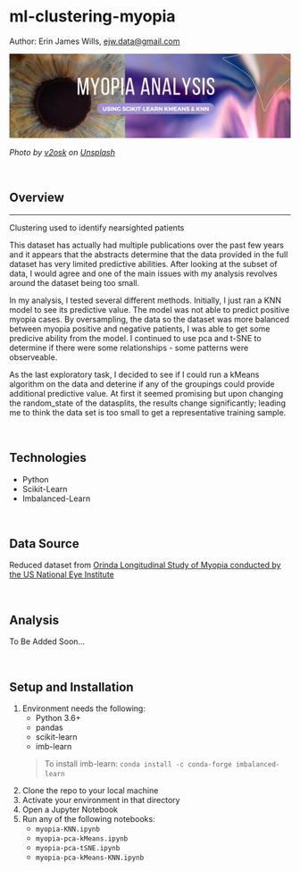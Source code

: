 # ml-clustering-myopia

Author:  Erin James Wills, ejw.data@gmail.com  

![Myopia Banner](./images/myopia-analysis-ml.png)  

<cite>Photo by <a href="https://unsplash.com/@v2osk?utm_source=unsplash&utm_medium=referral&utm_content=creditCopyText">v2osk</a> on <a href="https://unsplash.com/s/photos/eye?utm_source=unsplash&utm_medium=referral&utm_content=creditCopyText">Unsplash</a></cite>

<br>

## Overview  
<hr>  

Clustering used to identify nearsighted patients  

This dataset has actually had multiple publications over the past few years and it appears that the abstracts determine that the data provided in the full dataset has very limited predictive abilities.  After looking at the subset of data, I would agree and one of the main issues with my analysis revolves around the dataset being too small.  

In my analysis, I tested several different methods.  Initially, I just ran a KNN model to see its predictive value.  The model was not able to predict positive myopia cases.  By oversampling, the data so the dataset was more balanced between myopia positive and negative patients, I was able to get some predicive ability from the model.  I continued to use pca and t-SNE to determine if there were some relationships - some patterns were observeable.  

As the last exploratory task, I decided to see if I could run a kMeans algorithm on the data and deterine if any of the groupings could provide additional predictive value.  At first it seemed promising but upon changing the random_state of the datasplits, the results change significantly; leading me to think the data set is too small to get a representative training sample.   
   
<br>  

## Technologies    
*  Python
*  Scikit-Learn
*  Imbalanced-Learn

<br>


## Data Source  
Reduced dataset from [Orinda Longitudinal Study of Myopia conducted by the US National Eye Institute](https://clinicaltrials.gov/ct2/show/NCT00000169)

<br>

## Analysis  
To Be Added Soon...

<br>

## Setup and Installation  
1. Environment needs the following:  
    *  Python 3.6+  
    *  pandas  
    *  scikit-learn
    *  imb-learn
    >To install imb-learn:  `conda install -c conda-forge imbalanced-learn`
1. Clone the repo to your local machine
1. Activate your environment in that directory  
1. Open a Jupyter Notebook   
1. Run any of the following notebooks:  
    *   `myopia-KNN.ipynb` 
    *   `myopia-pca-kMeans.ipynb`
    *   `myopia-pca-tSNE.ipynb`
    *   `myopia-pca-kMeans-KNN.ipynb`

